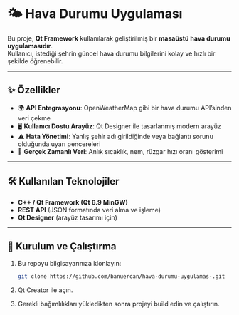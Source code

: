 # 🌤️ Hava Durumu Uygulaması

Bu proje, **Qt Framework** kullanılarak geliştirilmiş bir **masaüstü hava durumu uygulamasıdır**.  
Kullanıcı, istediği şehrin güncel hava durumu bilgilerini kolay ve hızlı bir şekilde öğrenebilir.  

---

## ✨ Özellikler
- 🌍 **API Entegrasyonu**: OpenWeatherMap gibi bir hava durumu API’sinden veri çekme  
- 🖥️ **Kullanıcı Dostu Arayüz**: Qt Designer ile tasarlanmış modern arayüz  
- ⚠️ **Hata Yönetimi**: Yanlış şehir adı girildiğinde veya bağlantı sorunu olduğunda uyarı pencereleri  
- 🔄 **Gerçek Zamanlı Veri**: Anlık sıcaklık, nem, rüzgar hızı oranı gösterimi  

---

## 🛠️ Kullanılan Teknolojiler
- **C++ / Qt Framework (Qt 6.9 MinGW)**  
- **REST API** (JSON formatında veri alma ve işleme)  
- **Qt Designer** (arayüz tasarımı için)  

---

## 🚀 Kurulum ve Çalıştırma
1. Bu repoyu bilgisayarınıza klonlayın:
   ```bash
   git clone https://github.com/banuercan/hava-durumu-uygulamas-.git
  2. Qt Creator ile açın.

  3. Gerekli bağımlılıkları yükledikten sonra projeyi build edin ve çalıştırın.

